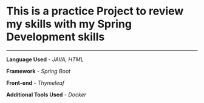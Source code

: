 # This is a practice Project to review my skills with my Spring Development skills
___
**Language Used** - _JAVA, HTML_

**Framework** - _Spring Boot_

**Front-end** - _Thymeleaf_

**Additional Tools Used** - _Docker_
